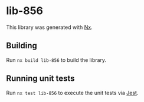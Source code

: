 # lib-856

This library was generated with [Nx](https://nx.dev).

## Building

Run `nx build lib-856` to build the library.

## Running unit tests

Run `nx test lib-856` to execute the unit tests via [Jest](https://jestjs.io).
